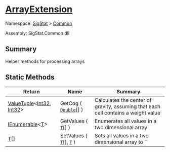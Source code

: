 # [ArrayExtension](./ArrayExtension.md)

Namespace: [SigStat]() > [Common]()

Assembly: SigStat.Common.dll

## Summary
Helper methods for processing arrays

## Static Methods

| Return | Name | Summary | 
| --- | --- | --- | 
| [ValueTuple](https://docs.microsoft.com/en-us/dotnet/api/System.ValueTuple-2)\<[Int32](https://docs.microsoft.com/en-us/dotnet/api/System.Int32), [Int32](https://docs.microsoft.com/en-us/dotnet/api/System.Int32)> | GetCog ( [`Double`](https://docs.microsoft.com/en-us/dotnet/api/System.Double)[] ) | Calculates the center of gravity, assuming that each cell contains  a weight value | 
| [IEnumerable](./ArrayExtension.md)\<[T](./ArrayExtension.md)> | GetValues ( [`T`](./ArrayExtension.md)[] ) | Enumerates all values in a two dimensional array | 
| [T](./ArrayExtension.md)[] | SetValues ( [`T`](./ArrayExtension.md)[], [`T`](./ArrayExtension.md) ) | Sets all values in a two dimensional array to `` | 


